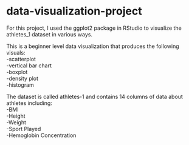 # data-visualization-project

For this project, I used the ggplot2 package in RStudio to visualize the athletes_1 dataset in various ways.  

This is a beginner level data visualization that produces the following visuals:  
 -scatterplot  
-vertical bar chart  
-boxplot  
-density plot  
-histogram  

The dataset is called athletes-1 and contains 14 columns of data about athletes including:  
-BMI  
-Height   
-Weight  
-Sport Played  
-Hemoglobin Concentration
